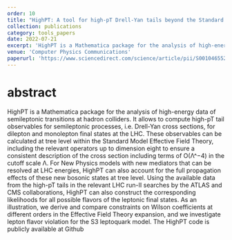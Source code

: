 ```yaml
---
order: 10
title: "HighPT: A tool for high-pT Drell-Yan tails beyond the Standard Model"
collection: publications
category: tools_papers
date: 2022-07-21
excerpt: 'HighPT is a Mathematica package for the analysis of high-energy data of semileptonic transitions at hadron colliders.'
venue: 'Computer Physics Communications'
paperurl: 'https://www.sciencedirect.com/science/article/pii/S0010465523000942?via%3Dihub'
---
```


abstract
===
HighPT is a Mathematica package for the analysis of high-energy data of semileptonic
transitions at hadron colliders. It allows to compute high-pT tail observables for semileptonic processes, i.e. Drell-Yan cross sections, for dilepton and monolepton final states at
the LHC. These observables can be calculated at tree level within the Standard Model
Effective Field Theory, including the relevant operators up to dimension eight to ensure a
consistent description of the cross section including terms of O(Λ^−4) in the cutoff scale Λ.
For New Physics models with new mediators that can be resolved at LHC energies, HighPT
can also account for the full propagation effects of these new bosonic states at tree level.
Using the available data from the high-pT tails in the relevant LHC run-II searches by the
ATLAS and CMS collaborations, HighPT can also construct the corresponding likelihoods
for all possible flavors of the leptonic final states. As an illustration, we derive and
compare constraints on Wilson coefficients at different orders in the Effective Field Theory
expansion, and we investigate lepton flavor violation for the S3 leptoquark model. The
HighPT code is publicly available at Github 